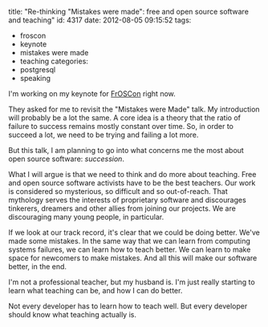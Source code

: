 title: "Re-thinking \"Mistakes were made\": free and open source software and teaching"
id: 4317
date: 2012-08-05 09:15:52
tags: 
- froscon
- keynote
- mistakes were made
- teaching
categories: 
- postgresql
- speaking

I'm working on my keynote for [FrOSCon](http://www.froscon.de/en/home/) right now.

They asked for me to revisit the "Mistakes were Made" talk. My introduction will probably be a lot the same. A core idea is a theory that the ratio of failure to success remains mostly constant over time. So, in order to succeed a lot, we need to be trying and failing a lot more.

But this talk, I am planning to go into what concerns me the most about open source software: _succession_.
<!--more-->
What I will argue is that we need to think and do more about teaching. Free and open source software activists have to be the best teachers. Our work is considered so mysterious, so difficult and so out-of-reach. That mythology serves the interests of proprietary software and discourages tinkerers, dreamers and other allies from joining our projects. We are discouraging many young people, in particular.

If we look at our track record, it's clear that we could be doing better. We've made some mistakes. In the same way that we can learn from computing systems failures, we can learn how to teach better. We can learn to make space for newcomers to make mistakes. And all this will make our software better, in the end.

I'm not a professional teacher, but my husband is. I'm just really starting to learn what teaching can be, and how I can do better.

Not every developer has to learn how to teach well. But every developer should know what teaching actually is.
